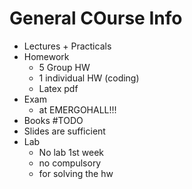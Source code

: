 # General COurse Info
- Lectures + Practicals
- Homework
	- 5 Group HW
	- 1 individual HW (coding)
	- Latex pdf
- Exam
	- at EMERGOHALL!!!
- Books #TODO 
- Slides are sufficient
- Lab
	- No lab 1st week
	- no compulsory
	-  for solving the hw
   